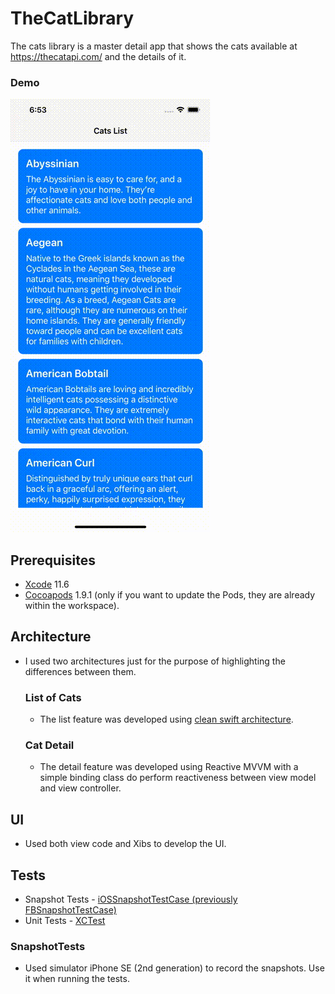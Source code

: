 # TheCatLibrary
The cats library is a master detail app that shows the cats available at https://thecatapi.com/ and the details of it.

### Demo
![Alt Text](/AppPresentation.gif)

## Prerequisites
* [Xcode](https://developer.apple.com/xcode/) 11.6
* [Cocoapods](https://cocoapods.org) 1.9.1 (only if you want to update the Pods, they are already within the workspace).

## Architecture
* I used two architectures just for the purpose of highlighting the differences between them.
    ### List of Cats
    * The list feature was developed using [clean swift architecture](https://clean-swift.com/).
    ### Cat Detail
    *  The detail feature was developed using Reactive MVVM with a simple binding class do perform reactiveness between view model and view controller.

## UI
* Used both view code and Xibs to develop the UI.

## Tests
* Snapshot Tests - [iOSSnapshotTestCase (previously FBSnapshotTestCase)](https://github.com/uber/ios-snapshot-test-case)
* Unit Tests - [XCTest](https://developer.apple.com/documentation/xctest)
### SnapshotTests
* Used simulator iPhone SE (2nd generation) to record the snapshots. Use it when running the tests.

